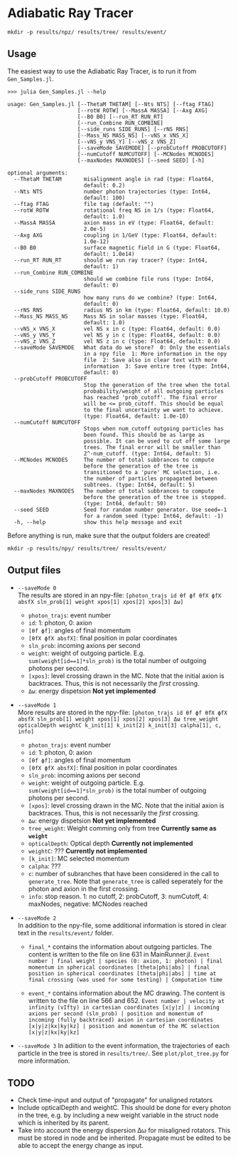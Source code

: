 # Adiabatic Ray Tracer

```
mkdir -p results/npz/ results/tree/ results/event/
```

## Usage

The easiest way to use the Adiabatic Ray Tracer, is to run it from `Gen_Samples.jl`. 

```
>>> julia Gen_Samples.jl --help

usage: Gen_Samples.jl [--ThetaM THETAM] [--Nts NTS] [--ftag FTAG]
                      [--rotW ROTW] [--MassA MASSA] [--Axg AXG]
                      [--B0 B0] [--run_RT RUN_RT]
                      [--run_Combine RUN_COMBINE]
                      [--side_runs SIDE_RUNS] [--rNS RNS]
                      [--Mass_NS MASS_NS] [--vNS_x VNS_X]
                      [--vNS_y VNS_Y] [--vNS_z VNS_Z]
                      [--saveMode SAVEMODE] [--probCutoff PROBCUTOFF]
                      [--numCutoff NUMCUTOFF] [--MCNodes MCNODES]
                      [--maxNodes MAXNODES] [--seed SEED] [-h]

optional arguments:
  --ThetaM THETAM       misalignment angle in rad (type: Float64,
                        default: 0.2)
  --Nts NTS             number photon trajectories (type: Int64,
                        default: 100)
  --ftag FTAG           file tag (default: "")
  --rotW ROTW           rotational freq NS in 1/s (type: Float64,
                        default: 1.0)
  --MassA MASSA         axion mass in eV (type: Float64, default:
                        2.0e-5)
  --Axg AXG             coupling in 1/GeV (type: Float64, default:
                        1.0e-12)
  --B0 B0               surface magnetic field in G (type: Float64,
                        default: 1.0e14)
  --run_RT RUN_RT       should we run ray tracer? (type: Int64,
                        default: 1)
  --run_Combine RUN_COMBINE
                        should we combine file runs (type: Int64,
                        default: 0)
  --side_runs SIDE_RUNS
                        how many runs do we combine? (type: Int64,
                        default: 0)
  --rNS RNS             radius NS in km (type: Float64, default: 10.0)
  --Mass_NS MASS_NS     Mass NS in solar masses (type: Float64,
                        default: 1.0)
  --vNS_x VNS_X         vel NS x in c (type: Float64, default: 0.0)
  --vNS_y VNS_Y         vel NS y in c (type: Float64, default: 0.0)
  --vNS_z VNS_Z         vel NS z in c (type: Float64, default: 0.0)
  --saveMode SAVEMODE   What data do we store?  0: Only the essentials
                        in a npy file  1: More information in the npy
                        file  2: Save also in clear text with more
                        information  3: Save entire tree (type: Int64,
                        default: 0)
  --probCutoff PROBCUTOFF
                        Stop the generation of the tree when the total
                        probability/weight of all outgoing particles
                        has reached 'prob_cutoff'. The final error
                        will be <= prob_cutoff. This should be equal
                        to the final uncertainty we want to achieve.
                        (type: Float64, default: 1.0e-10)
  --numCutoff NUMCUTOFF
                        Stops when num_cutoff outgoing particles has
                        been found. This should be as large as
                        possible. It can be used to cut off some large
                        trees. The final error will be smaller than
                        2^-num_cutoff. (type: Int64, default: 5)
  --MCNodes MCNODES     The number of total subbrances to compute
                        before the generation of the tree is
                        transitioned to a 'pure' MC selection, i.e.
                        the number of particles propagated between
                        subtrees. (type: Int64, default: 5)
  --maxNodes MAXNODES   The number of total subbrances to compute
                        before the generation of the tree is stopped.
                        (type: Int64, default: 50)
  --seed SEED           Seed for random number generator. Use seed=-1
                        for a random seed (type: Int64, default: -1)
  -h, --help            show this help message and exit
```

Before anything is run, make sure that the output folders are created!

```
mkdir -p results/npy/ results/tree/ results/event/
```

## Output files

* `--saveMode 0`  
    The results are stored in an npy-file: 
    `[photon_trajs id θf ϕf θfX ϕfX absfX sln_prob[1] weight xpos[1] xpos[2] xpos[3] Δω]`
    + `photon_trajs`: event number
    + `id`: 1: photon, 0: axion  
    + `[θf ϕf]`: angles of final momentum  
    + `[θfX ϕfX absfX]`: final position in polar coordinates  
    + `sln_prob`: incoming axions per second  
    + `weight`: weight of outgoing particle. E.g. `sum(weight[id==1]*sln_prob)` is the total number of outgoing photons per second.  
    + `[xpos]`: level crossing drawn in the MC. Note that the initial axion is backtraces. Thus, this is not necessarily the *first*   crossing.
    + `Δω`: energy dispetsion **Not yet implemented**

* `--saveMode 1`  
    More results are stored in the npy-file:
    `[photon_trajs id θf ϕf θfX ϕfX absfX sln_prob[1] weight xpos[1] xpos[2] xpos[3] Δω tree_weight opticalDepth weightC k_init[1] k_init[2] k_init[3] calpha[1], c, info]`
    + `photon_trajs`: event number
    + `id`: 1: photon, 0: axion  
    + `[θf ϕf]`: angles of final momentum  
    + `[θfX ϕfX absfX]`: final position in polar coordinates  
    + `sln_prob`: incoming axions per second  
    + `weight`: weight of outgoing particle. E.g. `sum(weight[id==1]*sln_prob)` is the total number of outgoing photons per second.  
    + `[xpos]`: level crossing drawn in the MC. Note that the initial axion is backtraces. Thus, this is not necessarily the *first*   crossing.
    + `Δω`: energy dispetsion **Not yet implemented**
    + `tree_weight`: Weight comming only from tree **Currently same as `weight`**
    + `opticalDepth`: Optical depth **Currently not implemented**
    + `weightC`: ??? **Currently not implemented**
    + `[k_init]`: MC selected momentum
    + `calpha`: ???
    + `c`: number of subranches that have been considered in the call to `generate_tree`. Note that `generate_tree` is called seperately for the photon and axion in the first crossing.
    + `info`: stop reason. 1: no cutoff, 2: probCutoff, 3: numCutoff, 4: maxNodes, negative: MCNodes reached

* `--saveMode 2`  
    In addition to the npy-file, some additional information is stored in clear text in the `results/event/` folder.  
    + `final_*` contains the information about outgoing particles. The content
    is written to the file on line 631 in MainRunner.jl.
    `Event number | final weight | species (0: axion, 1: photon) | final momentum in spherical coordinates [theta|phi|abs] | final position in spherical coordinates [theta|phi|abs] | time at final crossing (was used for some testing) | Computation time`

    + `event_*` contains information about the MC drawing. The content is written to the file on line 566 and 652.
    `Event number | velocity at infinity (vIfty) in cartesian coordinates [x|y|z] | incoming axions per second (sln_prob) | position and momentum of incoming (fully backtraced) axion in cartesian coordinates [x|y|z|kx|ky|kz] | position and momentum of the MC selection [x|y|z|kx|ky|kz]`


* `--saveMode 3`
    In adiition to the event information, the trajectories of each particle in the tree is stored in `results/tree/`. See `plot/plot_tree.py` for more information.

## TODO
- Check time-input and output of "propagate" for unaligned rotators
- Include opticalDepth and weightC. This should be done for every photon in the tree, e.g. by including a new weight variable in the struct node which is inherited by its parent.
- Take into account the energy dispersion Δω for misaligned
rotators. This must be stored in node and be inherited. Propagate must be edited to be able to accept the energy change as input.
